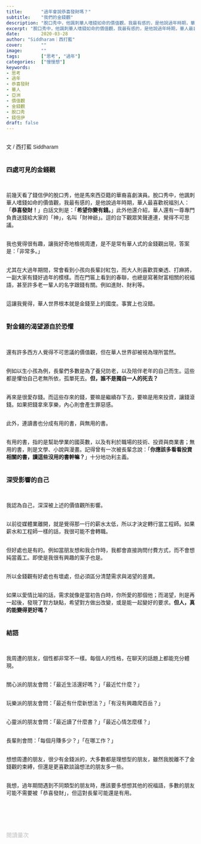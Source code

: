 ```yaml
---
title:       "過年會說恭喜發財嗎？"
subtitle:    "我們的金錢觀"
description: "脫口秀中，他諷刺華人嗜錢如命的價值觀，我最有感的，是他說過年時期，華人最喜歡祝福別人：「恭喜發財！」白話文則是：「希望你變有錢。」此外他還介紹，華人還有一尊專門負責送錢給大家的「神」，名叫「財神爺」。逗的台下觀眾笑聲連連，覺得不可思議..."
excerpt: "脫口秀中，他諷刺華人嗜錢如命的價值觀，我最有感的，是他說過年時期，華人最喜歡祝福別人：「恭喜發財！」白話文則是：「希望你變有錢。」此外他還介紹，華人還有一尊專門負責送錢給大家的「神」，名叫「財神爺」。逗的台下觀眾笑聲連連，覺得不可思議..."
date:        2020-03-28
author: "Siddharam｜西打藍"
cover:       ""
image:       ""
tags:        ["思考", "過年"]
categories:  ["慢慢想"]
keywords:
- 思考
- 過年
- 恭喜發財
- 華人
- 亞洲
- 價值觀
- 金錢觀
- 脫口秀
- 錢信伊
draft: false
---
```


<article style="font-family: 'Noto Sans TC', '微軟正黑體', sans-serif; font-weight: 300;">

<br>文 / 西打藍 Siddharam<br><br>

<h3 class="article-h1-color">四處可見的金錢觀</h3><br>

前幾天看了錢信伊的脫口秀，他是馬來西亞籍的華裔喜劇演員。脫口秀中，他諷刺華人嗜錢如命的價值觀，我最有感的，是他說過年時期，華人最喜歡祝福別人：「<b>恭喜發財！</b>」白話文則是：「<b>希望你變有錢。</b>」此外他還介紹，華人還有一尊專門負責送錢給大家的「神」，名叫「財神爺」。逗的台下觀眾笑聲連連，覺得不可思議。<br><br>

我也覺得很有趣，讓我好奇地檢視周遭，是不是常有華人式的金錢觀出現，答案是：「非常多。」<br><br>

尤其在大過年期間，常會看到小孩向長輩討紅包，而大人則喜歡買樂透、打麻將，一副大家有錢好過年的模樣。而在門匾上看到的春聯，也總是寫著財富相關的祝福語，甚至許多老一輩人的名字跟錢有關。例如進財、財利等。<br><br>

這讓我覺得，華人世界根本就是金錢至上的國度。事實上也沒錯。<br><br>

<h3 class="article-h1-color">對金錢的渴望源自於恐懼</h3><br>

還有許多西方人覺得不可思議的價值觀，但在華人世界卻被視為理所當然。<br><br>

例如以生小孩為例，長輩們多數是為了養兒防老，以及陪伴老年的自己而生。這些都是懼怕自己老無所依，孤單死去。<b>但，誰不是獨自一人的死去？</b><br><br>

再來是很愛存錢。而這些存來的錢，要嘛是繼續存下去，要嘛是用來投資，讓錢滾錢。如果把錢拿來享樂，內心則會產生罪惡感。<br><br>

此外，連讀書也分成有用的書，與無用的書。<br><br>

有用的書，指的是幫助學業的國英數，以及有利於職場的技術、投資與商業書；無用的書，則是文學、小說與漫畫。記得曾有一次被長輩念說：「<b>你應該多看看投資相關的書，讀這些沒用的書幹嘛？</b>」十分地功利主義。<br><br>


<h3 class="article-h1-color">深受影響的自己</h3><br>

我認為自己，深深被上述的價值觀所影響。<br><br>

以前從媒體業離開，就是覺得那一行的薪水太低，所以才決定轉行當工程師。如果薪水和工程師一樣的話，我很可能不會轉職。<br><br>

但好處也是有的。例如當朋友想和我合作時，我都會直接詢問付費方式，而不會想純當義工。即使是我很有興趣的案子也是。<br><br>

所以金錢觀有好處也有壞處，但必須區分清楚需求與渴望的差異。<br><br>

如果以愛情比喻的話，需求就像是當初告白時，你所愛的那個他；而渴望，則是再一起後，發現了對方缺點，希望對方做出改變，或是能一起變好的要求。<b>但人，真的能變得更好嗎？</b><br><br>


<h3 class="article-h1-color">結語</h3><br>

我周遭的朋友，個性都非常不一樣。每個人的性格，在聊天的話題上都能充分體現。<br><br>

關心派的朋友會問：「最近生活還好嗎？」「最近忙什麼？」<br><br>

玩樂派的朋友會問：「最近有什麼新想法？」「有沒有興趣爬百岳？」<br><br>

心靈派的朋友會問：「最近讀了什麼書？」「最近心情怎麼樣？」<br><br>

長輩則會問：「每個月賺多少？」「在哪工作？」<br><br>

想想周遭的朋友，很少有金錢派的，大多數都是理想型的朋友，雖然我脫離不了金錢觀的束縛，但還是更喜歡談論想法的朋友多一些。<br><br>

我想，過年期間遇到不同類型的朋友時，應該要多想想其他的祝福語，多數的朋友可能不需要被「恭喜發財」，但這對長輩可能還是有用。<br><br>




<br><br><br>

</article>

<div style="color: #bfbfbf; font-size: 15px;" id="busuanzi_container_page_pv">
  閱讀量<span id="busuanzi_value_page_pv"></span>次
</div>

<script src="../../js/post.js"></script>




